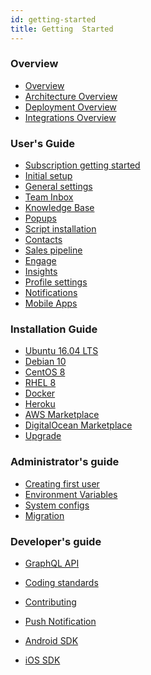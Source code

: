```yaml
---
id: getting-started
title: Getting  Started
---
```


<!--Content-->

<div class="row">
  <div class="col-md-6" markdown="1">

### Overview

- <a href="overview">Overview</a>
- <a href="architecture-overview">Architecture Overview</a>
- <a href="deployment-overview">Deployment Overview</a>
- <a href="integrations-overview">Integrations Overview</a>

### User's Guide

- <a href="../user/subscription-getting-started">Subscription getting started</a>
- <a href="../user/initial-setup">Initial setup</a>
- <a href="../user/general-settings">General settings</a>
- <a href="../user/team-inbox">Team Inbox</a>
- <a href="../user/knowledge-base">Knowledge Base</a>
- <a href="../user/popups">Popups</a>
- <a href="../user/script-install">Script installation</a>
- <a href="../user/contacts">Contacts</a>
- <a href="../user/sales-pipeline">Sales pipeline</a>
- <a href="../user/engage">Engage</a>
- <a href="../user/insights">Insights</a>
- <a href="../user/profile-settings">Profile settings</a>
- <a href="../user/notification">Notifications</a>
- <a href="../user/mobile-apps">Mobile Apps</a>
    </div>
  <div class="col-md-6" markdown="1">

### Installation Guide

- <a href="../installation/ubuntu">Ubuntu 16.04 LTS</a>
- <a href="../installation/debian10">Debian 10</a>
- <a href="../installation/centos8">CentOS 8</a>
- <a href="../installation/redhat8">RHEL 8</a>
- <a href="../installation/docker">Docker</a>
- <a href="../installation/heroku">Heroku</a>
- <a href="../installation/aws">AWS Marketplace</a>
- <a href="../installation/digitalocean">DigitalOcean Marketplace</a>
- <a href="../installation/upgrade">Upgrade</a>

### Administrator's guide

- <a href="../administrator/creating-first-user">Creating first user</a>
- <a href="../administrator/environment-variables">Environment Variables</a>
- <a href="../administrator/system-config">System configs</a>
- <a href="../administrator/migration">Migration</a>

### Developer's guide

- <a href="../developer/graphql-api">GraphQL API</a>
- <a href="../developer/coding-standards">Coding standards</a>
- <a href="../developer/contributing">Contributing</a>
- <a href="../developer/push-notifications">Push Notification</a>
- <a href="../developer/android-sdk">Android SDK</a>
- <a href="../developer/ios-sdk">iOS SDK</a>

    </div>
  </div>
